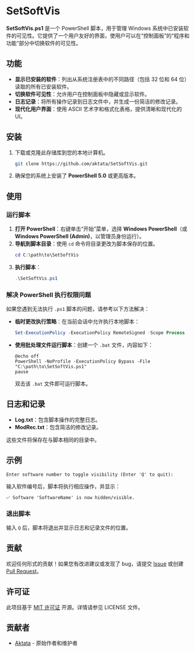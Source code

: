 # SetSoftVis

**SetSoftVis.ps1** 是一个 PowerShell 脚本，用于管理 Windows 系统中已安装软件的可见性。它提供了一个用户友好的界面，使用户可以在“控制面板”的“程序和功能”部分中切换软件的可见性。

## 功能

- **显示已安装的软件**：列出从系统注册表中的不同路径（包括 32 位和 64 位）读取的所有已安装软件。
- **切换软件可见性**：允许用户在控制面板中隐藏或显示软件。
- **日志记录**：将所有操作记录到日志文件中，并生成一份简洁的修改记录。
- **现代化用户界面**：使用 ASCII 艺术字和格式化表格，提供清晰和现代化的 UI。

## 安装

1. 下载或克隆此存储库到您的本地计算机。
   ```bash
   git clone https://github.com/aktata/SetSoftVis.git
   ```
2. 确保您的系统上安装了 **PowerShell 5.0** 或更高版本。

## 使用

### 运行脚本

1. **打开 PowerShell**：右键单击“开始”菜单，选择 **Windows PowerShell**（或 **Windows PowerShell (Admin)**，以管理员身份运行）。
2. **导航到脚本目录**：使用 `cd` 命令将目录更改为脚本保存的位置。
   ```powershell
   cd C:\path\to\SetSoftVis
   ```
3. **执行脚本**：
   ```powershell
   .\SetSoftVis.ps1
   ```

### 解决 PowerShell 执行权限问题

如果您遇到无法执行 `.ps1` 脚本的问题，请参考以下方法解决：

- **临时更改执行策略**：在当前会话中允许执行本地脚本：
   ```powershell
   Set-ExecutionPolicy -ExecutionPolicy RemoteSigned -Scope Process
   ```
- **使用批处理文件运行脚本**：创建一个 `.bat` 文件，内容如下：
   ```batch
   @echo off
   PowerShell -NoProfile -ExecutionPolicy Bypass -File "C:\path\to\SetSoftVis.ps1"
   pause
   ```
  双击该 `.bat` 文件即可运行脚本。

## 日志和记录

- **Log.txt**：包含脚本操作的完整日志。
- **ModRec.txt**：包含简洁的修改记录。

这些文件将保存在与脚本相同的目录中。

## 示例

```plaintext
Enter software number to toggle visibility (Enter 'Q' to quit):
```

输入软件编号后，脚本将执行相应操作，并显示：
```plaintext
✅ Software 'SoftwareName' is now hidden/visible.
```

### 退出脚本

输入 `Q` 后，脚本将退出并显示日志和记录文件的位置。

## 贡献

欢迎任何形式的贡献！如果您有改进建议或发现了 bug，请提交 [Issue](https://github.com/aktata/SetSoftVis/issues) 或创建 [Pull Request](https://github.com/aktata/SetSoftVis/pulls)。

## 许可证

此项目基于 [MIT 许可证](https://raw.githubusercontent.com/aktata/SetSoftVis/main/LICENSE) 开源。详情请参见 LICENSE 文件。

## 贡献者

- [Aktata](https://github.com/aktata) - 原始作者和维护者
